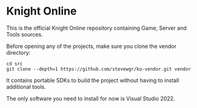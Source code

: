 # Knight Online

This is the official Knight Online repository containing Game, Server and Tools sources.

Before opening any of the projects, make sure you clone the vendor directory:
```
cd src
git clone --depth=1 https://github.com/stevewgr/ko-vendor.git vendor
```

It contains portable SDKs to build the project without having to install additional tools.

The only software you need to install for now is Visual Studio 2022.
